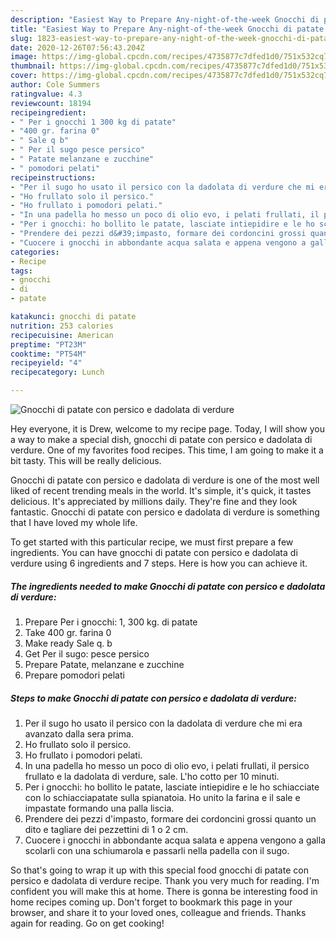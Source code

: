 ```yaml
---
description: "Easiest Way to Prepare Any-night-of-the-week Gnocchi di patate con persico e dadolata di verdure"
title: "Easiest Way to Prepare Any-night-of-the-week Gnocchi di patate con persico e dadolata di verdure"
slug: 1823-easiest-way-to-prepare-any-night-of-the-week-gnocchi-di-patate-con-persico-e-dadolata-di-verdure
date: 2020-12-26T07:56:43.204Z
image: https://img-global.cpcdn.com/recipes/4735877c7dfed1d0/751x532cq70/gnocchi-di-patate-con-persico-e-dadolata-di-verdure-recipe-main-photo.jpg
thumbnail: https://img-global.cpcdn.com/recipes/4735877c7dfed1d0/751x532cq70/gnocchi-di-patate-con-persico-e-dadolata-di-verdure-recipe-main-photo.jpg
cover: https://img-global.cpcdn.com/recipes/4735877c7dfed1d0/751x532cq70/gnocchi-di-patate-con-persico-e-dadolata-di-verdure-recipe-main-photo.jpg
author: Cole Summers
ratingvalue: 4.3
reviewcount: 18194
recipeingredient:
- " Per i gnocchi 1 300 kg di patate"
- "400 gr. farina 0"
- " Sale q b"
- " Per il sugo pesce persico"
- " Patate melanzane e zucchine"
- " pomodori pelati"
recipeinstructions:
- "Per il sugo ho usato il persico con la dadolata di verdure che mi era avanzato dalla sera prima."
- "Ho frullato solo il persico."
- "Ho frullato i pomodori pelati."
- "In una padella ho messo un poco di olio evo, i pelati frullati, il persico frullato e la dadolata di verdure, sale. L&#39;ho cotto per 10 minuti."
- "Per i gnocchi: ho bollito le patate, lasciate intiepidire e le ho schiacciate con lo schiacciapatate sulla spianatoia. Ho unito la farina e il sale e impastate formando una palla liscia."
- "Prendere dei pezzi d&#39;impasto, formare dei cordoncini grossi quanto un dito e tagliare dei pezzettini di 1 o 2 cm."
- "Cuocere i gnocchi in abbondante acqua salata e appena vengono a galla scolarli con una schiumarola e passarli nella padella con il sugo."
categories:
- Recipe
tags:
- gnocchi
- di
- patate

katakunci: gnocchi di patate 
nutrition: 253 calories
recipecuisine: American
preptime: "PT23M"
cooktime: "PT54M"
recipeyield: "4"
recipecategory: Lunch

---
```



![Gnocchi di patate con persico e dadolata di verdure](https://img-global.cpcdn.com/recipes/4735877c7dfed1d0/751x532cq70/gnocchi-di-patate-con-persico-e-dadolata-di-verdure-recipe-main-photo.jpg)

Hey everyone, it is Drew, welcome to my recipe page. Today, I will show you a way to make a special dish, gnocchi di patate con persico e dadolata di verdure. One of my favorites food recipes. This time, I am going to make it a bit tasty. This will be really delicious.

Gnocchi di patate con persico e dadolata di verdure is one of the most well liked of recent trending meals in the world. It's simple, it's quick, it tastes delicious. It's appreciated by millions daily. They're fine and they look fantastic. Gnocchi di patate con persico e dadolata di verdure is something that I have loved my whole life.




To get started with this particular recipe, we must first prepare a few ingredients. You can have gnocchi di patate con persico e dadolata di verdure using 6 ingredients and 7 steps. Here is how you can achieve it.

<!--inarticleads1-->

##### The ingredients needed to make Gnocchi di patate con persico e dadolata di verdure:

1. Prepare  Per i gnocchi: 1, 300 kg. di patate
1. Take 400 gr. farina 0
1. Make ready  Sale q. b
1. Get  Per il sugo: pesce persico
1. Prepare  Patate, melanzane e zucchine
1. Prepare  pomodori pelati




<!--inarticleads2-->

##### Steps to make Gnocchi di patate con persico e dadolata di verdure:

1. Per il sugo ho usato il persico con la dadolata di verdure che mi era avanzato dalla sera prima.
1. Ho frullato solo il persico.
1. Ho frullato i pomodori pelati.
1. In una padella ho messo un poco di olio evo, i pelati frullati, il persico frullato e la dadolata di verdure, sale. L&#39;ho cotto per 10 minuti.
1. Per i gnocchi: ho bollito le patate, lasciate intiepidire e le ho schiacciate con lo schiacciapatate sulla spianatoia. Ho unito la farina e il sale e impastate formando una palla liscia.
1. Prendere dei pezzi d&#39;impasto, formare dei cordoncini grossi quanto un dito e tagliare dei pezzettini di 1 o 2 cm.
1. Cuocere i gnocchi in abbondante acqua salata e appena vengono a galla scolarli con una schiumarola e passarli nella padella con il sugo.




So that's going to wrap it up with this special food gnocchi di patate con persico e dadolata di verdure recipe. Thank you very much for reading. I'm confident you will make this at home. There is gonna be interesting food in home recipes coming up. Don't forget to bookmark this page in your browser, and share it to your loved ones, colleague and friends. Thanks again for reading. Go on get cooking!
